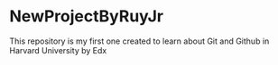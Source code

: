 # NewProjectByRuyJr
This repository is my first one created to learn about Git and Github in Harvard University by Edx
